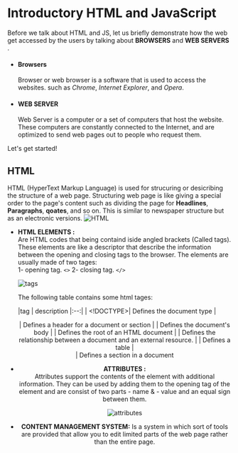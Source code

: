 # Introductory HTML and JavaScript

Before we talk about HTML and JS, let us briefly demonstrate how the web get accessed by the users by talking about **BROWSERS** and **WEB SERVERS** .

* #### Browsers ####  
  Browser or web browser is a software that is used to access the websites. such as _Chrome_, _Internet Explorer_, and _Opera_.  
  

* #### WEB SERVER ####
  Web Server is a computer or a set of computers that host the website. These computers are constantly connected to the Internet, and are optimized to send web pages out to people who request them.  

Let's get started!  

## HTML ##
  HTML (HyperText Markup Language) is used for strucuring or desicribing the structure of a web page.
  Structuring web page is like giving a special order to the page's content such as dividing the page for **Headlines**, **Paragraphs**, **qoates**, and so on. This is similar to newspaper structure but as an electronic versions.
  ![HTML](https://acumbamail.com/blog/wp-content/uploads/2014/10/maquetacion-email-html.png)

  * **HTML ELEMENTS :**  
    Are HTML codes that being containd iside angled brackets (Called tags). These elements are like a descriptor that describe the information between the opening and closing tags to the browser.
    The elements are usually made of two tages:  
    1- opening tag. `<>`
    2- closing tag. `</>`  

    ![tags](https://www.bluekatanasoft.com/wp-content/uploads/element-structure.png) 

    The following table contains some html tages:  

    |tag | description
    |:--:|
    | <!DOCTYPE>| Defines the document type
    | <header>  | Defines a header for a document or section
    | <body>    | Defines the document's body
    | <html>    | Defines the root of an HTML document 
    | <link>    | Defines the relationship between a document and an external resource.
    | <table>   | Defines a table
    | <div>     | Defines a section in a document


  

  * **ATTRIBUTES :**  
    Attributes support the contents of the element with additional information. They can be used by adding them to the opening tag of the element and are consist of two parts - name & - value and an equal sign between them.  

    ![attributes](https://4.bp.blogspot.com/-B5vUzJXNAoE/Vuay2ygsN2I/AAAAAAAAG5o/-qOAVBa3LRkJ0fPWywYzkAcmezRAY2Rxg/s640/html-syntax.png)  
    
  
  


  * **CONTENT MANAGEMENT SYSTEM:**
    Is a system in which sort of tools are provided that allow you to edit limited parts of the web page rather than the entire page.
  